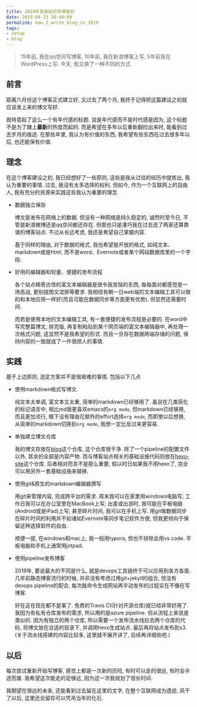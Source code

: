 ```yaml
---
title: 2019年我是如何写博客的
date: 2019-08-23 10:40:09
permalink: how_I_write_blog_in_2019
tags:
- setup
- blog
---
```




> 15年前, 我在qq空间写博客, 10年前, 我在新浪博客上写, 5年前我在WordPress上写. 今天, 我又换了一种不同的方式.

## 前言

距离六月份这个博客正式建立好, 又过去了两个月, 我终于记得把这篇建设之初就应该发上来的博文写好.

我特意起了这么一个有年代感的标题. 说是年代感而不是时代感是因为, 这个标题不是为了蹭上**最新**的热度而起的. 而是希望在多年以后重新翻捡出来时, 能看到过去岁月的痕迹. 在那些年里, 我认为有价值的东西, 我希望有些东西在过去很多年以后, 也还能保有价值.

## 理念

在这个博客建设之初, 我已经想好了一些原则, 这些是我从过往的经历中提炼出, 我认为重要的事情. 过去, 我没有太多选择的权利. 但如今, 作为一个互联网上的自由人, 我有充分的资源来实践这些我认为重要的理念.

* 数据独立保存

  博文是发布在网络上的数据. 但没有一种网络是持久稳定的, 诚然时至今日, 不管是新浪微博还是qq空间都还存在. 但那也只是凑巧我在过去选了两家还算靠谱的博客站点. 不过从长远考虑, 我还是希望自己掌握内容.

  基于同样的理由, 对于数据的格式, 我也希望是开放的格式, 如纯文本、markdown或是html, 而不是word、Evernote或者某个网站数据库里的一个字段.

* 好用的编辑器和轻量、便捷的发布流程

  各个站点稀奇古怪的富文本编辑器是很令我苦恼的东西, 每每面对都感觉是一场恶战, 更别提图文混排等要求. 我相信有朝一日web端的文本编辑工具可以做的和本地应用一样好(而且可能在数据同步等方面更有优势), 但显然还需要时间.

  而若是使用本地的文本编辑工具, 有一套便捷的发布流程是必要的. 在word中写完整篇博文, 排完版, 再复制粘贴到某个网页端的富文本编辑器中, 再处理一次格式问题, 这显然不是我希望的形式. 而且一旦存在数据两端存储的问题, 保持内容的一致就成了一件很烦人的事情.

## 实践

基于上述原则, 选定方案并不是很艰难的事情. 包括以下几点

* 使用markdown格式写博文.

  纯文本太单调, 富文本又太重, 简单的markdown已经够用了. 虽说在几类简化的标记语言中, 相比md我更喜欢emacs的`org mode`, 但markdown已经够用, 而且更加流行, 眼下没有理由花额外的effort选择`org mode`, 而即使以后想换, 从简单的markdown切换到`org mode`, 我想一定比反过来更容易.

* 单独建立博文仓库

  我的博文存放在[blog](https://github.com/xdsoar/blog)这个仓库, 这个仓库很干净. 除了一个pipeline的配置文件以外, 其余的全部是内容产物. 而与博客站点相关的基础设施代码则放在[hexo-site](https://github.com/xdsoar/hexo-site)这个仓库. 后者相对而言不是那么重要, 假以时日如果我不用hexo了, 完全可以用另外一套基础设施来替换.

* 使用git&原生的markdown编辑器撰写

  用git来管理内容, 完成跨平台的需求. 周末我可以在家里用windows电脑写; 工作日我可以在办公室里在MacBook上写; 出差或出游时, 我可能在平板电脑(Android或是iPad)上写; 甚至碎片时间, 我可以在手机上写. 用git做数据同步在碎片时间的利用并不如诸如Evernote等同步笔记软件方便, 但我更倾向于保留这种选择软件的自由.

  顺便一提, 在windows和mac上, 我一般用typora, 但也不排除会用vs code. 平板电脑和手机上通常用jotpad.

* 使用pipeline发布博客

  2019年, 要说最大的不同是什么, 就是devops工具链终于可以应用到各方各面. 几年前静态博客流行的时候, 并非没有考虑过用git+jekyll的组合, 但没有devops pipeline的配合, 每次敲命令生成网站再手动发布的过程实在不像在写博客.

  好在这在现在都不是事了. 免费的Travis CI(针对开源仓库)就已经非常好用了. 我因为有私有仓库发布的需求, 所以用的是azure pipeline. 但从流程上来说是类似的. 因为有独立的两个仓库, 所以需要一个发布流水线拉去两个仓库的代码, 将博文放在合适的目录下, 并调用hexo生成站点. 最后再将站点发布到s3. (关于流水线搭建的内容比较多, 这里就不展开讲了, 后续再详细些吧.)

## 以后

每次尝试重新开始写博客, 感觉上都是一次新的历险, 有时可以走的很远, 有时会半途而废. 我希望这次能走的足够远, 因为这一次我规划了很长时间.

我期望在很远的未来, 还能看到过去留在这里的文字, 在整个互联网成为遗迹, 风干了以后, 这里还会留存可以凭吊当年的化石.
